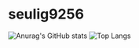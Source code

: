 # seulig9256
![Anurag's GitHub stats](https://github-readme-stats.vercel.app/api?username=seulgi9256&show_icons=true&theme=radical&include_all_commits=true)
![Top Langs](https://github-readme-stats.vercel.app/api/top-langs/?username=seulgi9256&layout=compact)


